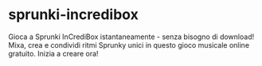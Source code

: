 # sprunki-incredibox
Gioca a Sprunki InCrediBox istantaneamente - senza bisogno di download! Mixa, crea e condividi ritmi Sprunky unici in questo gioco musicale online gratuito. Inizia a creare ora!
